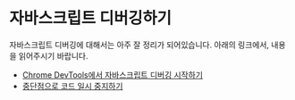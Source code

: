 # 자바스크립트 디버깅하기

자바스크립트 디버깅에 대해서는 아주 잘 정리가 되어있습니다. 아래의 링크에서, 내용을 읽어주시기 바랍니다.

- [Chrome DevTools에서 자바스크립트 디버깅 시작하기](https://developers.google.com/web/tools/chrome-devtools/javascript)
- [중단점으로 코드 일시 중지하기](https://developers.google.com/web/tools/chrome-devtools/javascript/breakpoints)
